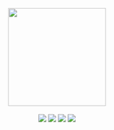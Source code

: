 <div align="center">
  <a href="https://github.com/devxb/gitanimals">
  <img height="200px" src="https://render.gitanimals.org/farms/SID12g"/>
  </a>
</div>
<br>
<div align="center">
<a href="https://sid12g.dev"><img src="https://img.shields.io/badge/about%20me-FFCD11?style=for-the-badge&logo=clubhouse&logoColor=black"/></a>
<a href="https://post.sid12g.dev"><img src="https://img.shields.io/badge/blog-008080?style=for-the-badge&logo=gitbook&logoColor=white" /></a>
<a href="mailto:i@sid12g.dev">  <img src="https://img.shields.io/badge/mail-005FF9?style=for-the-badge&logo=maildotru&logoColor=white"/></a>
<a href="https://discord.com/users/469102848840433664">  <img src="https://img.shields.io/badge/discord-5865F2?style=for-the-badge&logo=discord&logoColor=white"/></a>
</div>
